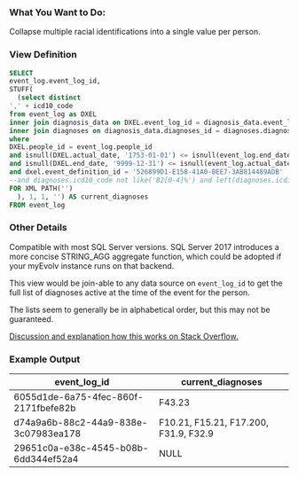 ### What You Want to Do:

Collapse multiple racial identifications into a single value per person.

### View Definition
```sql
SELECT 
event_log.event_log_id,
STUFF(
  (select distinct
',' + icd10_code
from event_log as DXEL
inner join diagnosis_data on DXEL.event_log_id = diagnosis_data.event_log_id
inner join diagnoses on diagnosis_data.diagnoses_id = diagnoses.diagnoses_id
where 
DXEL.people_id = event_log.people_id
and isnull(DXEL.actual_date, '1753-01-01') <= isnull(event_log.end_date, '9999-12-31')
and isnull(DXEL.end_date, '9999-12-31') <= isnull(event_log.actual_date, '1753-01-01')
and dxel.event_definition_id = '526899D1-E158-41A0-BEE7-3AB814489ADB'
--and diagnoses.icd10_code not like('B2[0-4]%') and left(diagnoses.icd10_code, 3) <> 'Z21' -- optionally exclude diagnoses from inclusion in this list.
FOR XML PATH('')
  ), 1, 1, '') AS current_diagnoses
FROM event_log
```

### Other Details
Compatible with most SQL Server versions. SQL Server 2017 introduces a more concise STRING_AGG aggregate function, which could be adopted if your myEvolv instance runs on that backend.

This view would be join-able to any data source on `event_log_id` to get the full list of diagnoses active at the time of the event for the person.

The lists seem to generally be in alphabetical order, but this may not be guaranteed.

[Discussion and explanation how this works on Stack Overflow.](https://stackoverflow.com/questions/31211506/how-stuff-and-for-xml-path-work-in-sql-server)


### Example Output
|  event_log_id | current_diagnoses |
| ---------- | --------- | 
| 6055d1de-6a75-4fec-860f-2171fbefe82b     | F43.23       | 
| d74a9a6b-88c2-44a9-838e-3c07983ea178     | F10.21, F15.21, F17.200, F31.9, F32.9       | 
| 29651c0a-e38c-4545-b08b-6dd344ef52a4     | NULL      | 
